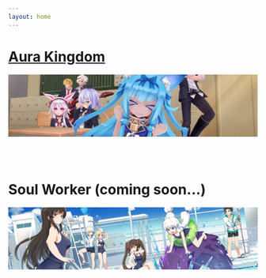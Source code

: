 ```yaml
---
layout: home
---
```



# [Aura Kingdom](./aura-kingdom/)

![AuraKingdom](./assets/img/aura-kingdom-banner.jpg)

<br/><br/>

# Soul Worker (coming soon...)
![SoulWorker](./assets/img/soulworker-banner.jpg)
